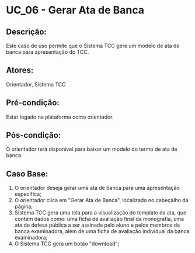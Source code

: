 # UC_06 - Gerar Ata de Banca

## Descrição:
Este caso de uso permite que o Sistema TCC gere um modelo de ata de banca para apresentação do TCC.
## Atores:
Orientador, Sistema TCC
## Pré-condição:
Estar logado na plataforma como orientador.
## Pós-condição:
O orientador terá disponível para baixar um modelo do termo de ata de banca.
## Caso Base:
1. O orientador deseja gerar uma ata de banca para uma apresentação específica;
2. O orientador clica em "Gerar Ata de Banca", localizado no cabeçalho da página;
3. Sistema TCC gera uma tela para a visualização do template da ata, que contém dados como: uma ficha de avaliação final da monografia, uma ata de defesa pública a ser assinada pelo aluno e pelos membros da banca examinadora, além de uma ficha de avaliação individual da banca examinadora;
4. O Sistema TCC gera um botão "download";